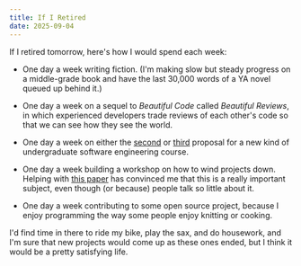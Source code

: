 ```yaml
---
title: If I Retired
date: 2025-09-04
---
```


If I retired tomorrow,
here's how I would spend each week:

-   One day a week writing fiction.
    (I'm making slow but steady progress on a middle-grade book
    and have the last 30,000 words of a YA novel queued up behind it.)

-   One day a week on a sequel to *Beautiful Code* called *Beautiful Reviews*,
    in which experienced developers trade reviews of each other's code
    so that we can see how they see the world.

-   One day a week on either the [second](@root/ideas/se-change/#setper)
    or [third](@root/ideas/se-change/#observe) proposal
    for a new kind of undergraduate software engineering course.

-   One day a week building a workshop on how to wind projects down.
    Helping with [this paper](https://arxiv.org/abs/2505.06484) has convinced me that
    this is a really important subject,
    even though (or because) people talk so little about it.

-   One day a week contributing to some open source project,
    because I enjoy programming the way some people enjoy knitting or cooking.

I'd find time in there to ride my bike,
play the sax,
and do housework,
and I'm sure that new projects would come up as these ones ended,
but I think it would be a pretty satisfying life.
